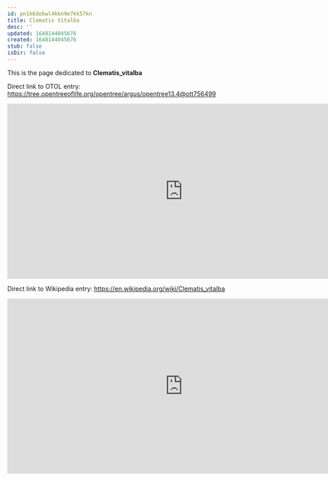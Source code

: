 ```yaml
---
id: pn1k6dobwl4kkn9e7kk57kn
title: Clematis Vitalba
desc: ''
updated: 1648144045676
created: 1648144045676
stub: false
isDir: false
---
```

This is the page dedicated to **Clematis_vitalba**


Direct link to OTOL entry: https://tree.opentreeoflife.org/opentree/argus/opentree13.4@ott756499



<html>
    <body>
    <iframe src="https://tree.opentreeoflife.org/opentree/argus/opentree13.4@ott756499"
    width="800" height="400" frameborder="0" allowfullscreen> </iframe>
    </body>
</html>
    


Direct link to Wikipedia entry: https://en.wikipedia.org/wiki/Clematis_vitalba



<html>
    <body>
    <iframe src="https://en.wikipedia.org/wiki/Clematis_vitalba"
    width="800" height="400" frameborder="0" allowfullscreen> </iframe>
    </body>
</html>
    
